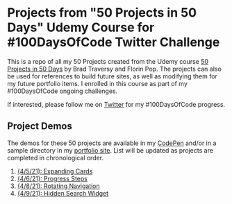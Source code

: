 # Projects from "50 Projects in 50 Days" Udemy Course for #100DaysOfCode Twitter Challenge
This is a repo of all my 50 Projects created from the Udemy course [50 Projects in 50 Days](https://www.udemy.com/course/50-projects-50-days/) by Brad Traversy and Florin Pop. The projects can also be used for references to build future sites, as well as modifying them for my future portfolio items. I enrolled in this course as part of my #100DaysOfCode ongoing challenges.

If interested, please follow me on [Twitter](https://twitter.com/adriculous) for my #100DaysOfCode progress.

## Project Demos
The demos for these 50 projects are available in my [CodePen](https://codepen.io/adriculous-the-looper) and/or in a sample directory in my [portfolio site](https://adrianne.dev). List will be updated as projects are completed in chronological order.
1. [(4/5/21): Expanding Cards](https://codepen.io/adriculous-the-looper/pen/WNRErpq)
2. [(4/6/21): Progress Steps](https://codepen.io/adriculous-the-looper/pen/qBRXGjM)
3. [(4/8/21): Rotating Navigation](https://adrianne.dev/50-50projects/03_rotating_nav/)
4. [(4/9/21): Hidden Search Widget](https://codepen.io/adriculous-the-looper/pen/QWdavge)
